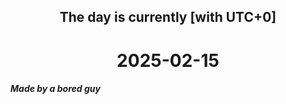 <h2 align=center>The day is currently [with UTC+0]</h2>
<h1 align=center><!--TIME BEGIN-->2025-02-15<!--TIME END--></h1>
<h5>Made by a bored guy</h5>
